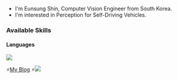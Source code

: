 - I'm Eunsung Shin, Computer Vision Engineer from South Korea.
- I'm interested in Perception for Self-Driving Vehicles.


### Available Skills 

#### Languages
<div>
<img src="https://img.shields.io/badge/Python-3776AB?style=flat-square&logo=Python&logoColr=white"/>
</div>

⚡[My Blog](https://silvercity.notion.site)
⚡<img src="[https://github-readme-linkedin-pearl.vercel.app/user?username=Eun Sung Shin" />

<!--
**watanka/watanka** is a ✨ _special_ ✨ repository because its `README.md` (this file) appears on your GitHub profile.

Here are some ideas to get you started:

- 🔭 I’m currently working on ...
- 🌱 I’m currently learning ...
- 👯 I’m looking to collaborate on ...
- 🤔 I’m looking for help with ...
- 💬 Ask me about ...
- 📫 How to reach me: ...
- 😄 Pronouns: ...
- ⚡ Fun fact: ...
-->
